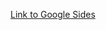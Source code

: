 [Link to Google Sides](https://docs.google.com/presentation/d/1RwPqNm1bAp_YNXFNVskxOGaNzohQ7HByUf5toemQLGs/edit?usp=sharing)
